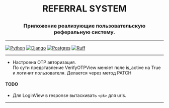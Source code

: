 # <p align="center">REFERRAL SYSTEM</p>
### <p align="center">Приложение реализующие пользовательскую реферальную систему.</p>
___
[![Python](https://img.shields.io/badge/python-v3.9-orange)](https://www.python.org/downloads/release/python-394/)
[![Django](https://img.shields.io/badge/django-v4.2.4-green)](https://docs.djangoproject.com/en/4.2/releases/4.2.4/)
[![Postgres](https://img.shields.io/badge/postgres-v14.6-blue)](https://www.postgresql.org/docs/14/release-14-6.html)
[![Ruff](https://img.shields.io/endpoint?url=https://raw.githubusercontent.com/charliermarsh/ruff/main/assets/badge/v2.json)](https://github.com/astral-sh/ruff)
___
* Настроена OTP авторизация.\
По сути представление VerifyOTPView меняет поле is_active на True и логинит пользователя.
Делается через метод PATCH

#### TODO 
* Для LoginView в response вытаскивать `<pk>` для urls.
___
